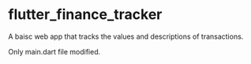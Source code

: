 # flutter_finance_tracker

A baisc web app that tracks the values and descriptions of transactions. 

Only main.dart file modified.

